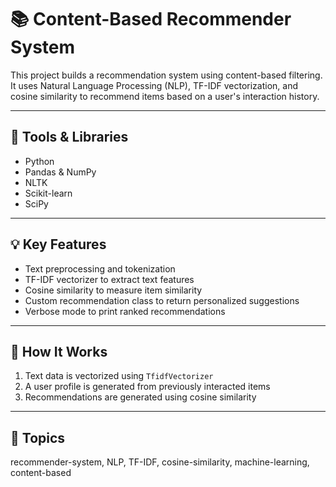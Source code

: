 # 📚 Content-Based Recommender System

This project builds a recommendation system using content-based filtering. It uses Natural Language Processing (NLP), TF-IDF vectorization, and cosine similarity to recommend items based on a user's interaction history.

---

## 🔧 Tools & Libraries
- Python
- Pandas & NumPy
- NLTK
- Scikit-learn
- SciPy

---

## 💡 Key Features
- Text preprocessing and tokenization
- TF-IDF vectorizer to extract text features
- Cosine similarity to measure item similarity
- Custom recommendation class to return personalized suggestions
- Verbose mode to print ranked recommendations

---

## 🧪 How It Works
1. Text data is vectorized using `TfidfVectorizer`
2. A user profile is generated from previously interacted items
3. Recommendations are generated using cosine similarity

---

## 🚀 Topics
recommender-system, NLP, TF-IDF, cosine-similarity, machine-learning, content-based
